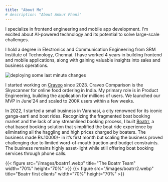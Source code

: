 ```yaml
---
title: "About Me"
# description: "About Ankur Phani"
---
```


<!-- Hi, I'm Ankur Phani -->

<!-- Currently building [Craveo](https://craveo.in) - AI Food Ordering Agent. -->

<!-- Here is more [About Me](/about-me). -->

I specialize in frontend engineering and mobile app development. I'm excited about AI-powered technology and its potential to solve large-scale challenges.

I hold a degree in Electronics and Communication Engineering from SRM Institute of Technology, Chennai. I have worked 4 years in building frontend and mobile applications, along with gaining valuable insights into sales and business operations.

![](/images/img1.webp "deploying some last minute changes")

I started working on [Craveo](https://craveo.co.in/) since 2023. Craveo Comparison is the Skyscanner for online food ordering in India. My primary role is in Product Engineering, building the application for millions of users. We launched our MVP in June'24 and scaled to 200K users within a few weeks.

In 2022, I started a small business in Varanasi, a city renowned for its iconic ganga-aarti and boat rides. Recognizing the fragmented boat booking market and the lack of any streamlined booking process, I built [Boatrr](https://www.boatrr.in/), a chat based booking solution that simplified the boat ride experience by eliminating all the haggling and high prices charged by boaters. The business made Rs.10000/- in it’s first month but scaling the business proved challenging due to limited word-of-mouth traction and budget constraints. The business remains highly asset-light while still offering boat booking services through phone calls.

<!-- <img src="/images/boatrr1.webp" alt="The Boatrr Team" title="The Boatrr Team" width="50%" height="50%"><img src="/images/boatrr2.webp" alt="Our first clients" title="Our first clients" width="50%" height="50%"> -->

{{< figure src="/images/boatrr1.webp" title="The Boatrr Team" width="70%" height="70%" >}}
{{< figure src="/images/boatrr2.webp" title="Boatrr first clients" width="70%" height="70%" >}}


<!-- *I can be reached at:*

Github: https://github.com/phaniankur

LinkedIn: https://www.linkedin.com/in/ankurphani/

Twitter: https://x.com/AnkurPhani

Email: [contact.ankurphani@gmail.com](mailto:contact.ankurphani@gmail.com) -->